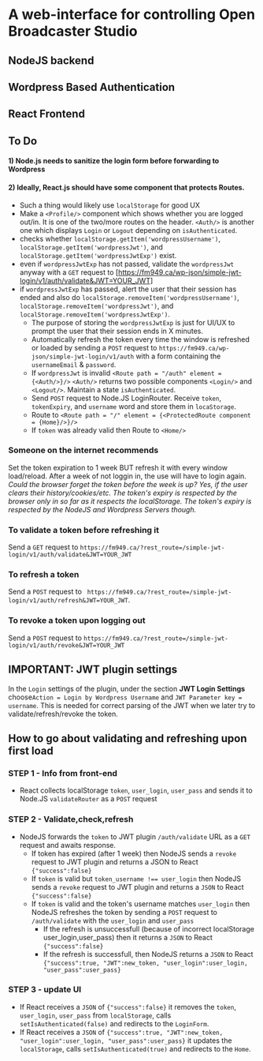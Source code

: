 # A web-interface for controlling Open Broadcaster Studio

## NodeJS backend

## Wordpress Based Authentication

## React Frontend

## To Do

#### 1) Node.js needs to sanitize the login form before forwarding to Wordpress

#### 2) Ideally, React.js should have some component that protects Routes.
* Such a thing would likely use ```localStorage``` for good UX
* Make a ```<Profile/>``` component which shows whether you are logged out/in. It is one of the two/more routes on the header. ```<Auth/>``` is another one which displays ```Login``` or ```Logout``` depending on ```isAuthenticated```.
* checks whether ```localStorage.getItem('wordpressUsername')```, ```localStorage.getItem('wordpressJwt')```, and ```localStorage.getItem('wordpressJwtExp')``` exist.
* even if ```wordpressJwtExp``` has not passed, validate the ```wordpressJwt``` anyway with a ```GET``` request to [https://fm949.ca/wp-json/simple-jwt-login/v1/auth/validate&JWT=YOUR_JWT]
* if ```wordpressJwtExp``` has passed, alert the user that their session has ended and also do ```localStorage.removeItem('wordpressUsername')```, ```localStorage.removeItem('wordpressJwt')```, and ```localStorage.removeItem('wordpressJwtExp')```.
   * The purpose of storing the ```wordpressJwtExp``` is just for UI/UX to prompt the user that their session ends in X minutes.
   * Automatically refresh the token every time the window is refreshed or loaded by sending a ```POST``` request to ```https://fm949.ca/wp-json/simple-jwt-login/v1/auth``` with a form containing the ```usernameEmail``` & ```password```.
   * If ```wordpressJwt``` is invalid ```<Route path = "/auth" element = {<Auth/>}/>```
        ```<Auth/>``` returns two possible components ```<Login/>``` and ```<Logout/>```. Maintain a state ```isAuthenticated```.
   * Send ```POST``` request to Node.JS LoginRouter. Receive ```token```, ```tokenExpiry```, and ```username``` word and store them in ```locaStorage```. 
   * Route to ```<Route path = "/" element = {<ProtectedRoute component = {Home}/>}/>```
   * If ``token`` was already valid then Route to ```<Home/>```

### Someone on the internet recommends
Set the token expiration to 1 week BUT refresh it with every window load/reload. After a week of not loggin in, the use will have to login again. 
<i>Could the browser forget the token before the week is up? Yes, if the user clears their history/cookies/etc. The token's expiry is respected by the browser only in so far as it respects the localStorage. The token's expiry is respected by the NodeJS and Wordpress Servers though.</i>

### To validate a token before refreshing it
Send a ```GET``` request to ```https://fm949.ca/?rest_route=/simple-jwt-login/v1/auth/validate&JWT=YOUR_JWT```

### To refresh a token 
Send a ```POST``` request to ``` https://fm949.ca/?rest_route=/simple-jwt-login/v1/auth/refresh&JWT=YOUR_JWT```. 

### To revoke a token upon logging out
Send a ```POST``` request to ```https://fm949.ca/?rest_route=/simple-jwt-login/v1/auth/revoke&JWT=YOUR_JWT```

## IMPORTANT: JWT plugin settings
In the ```Login``` settings of the plugin, under the section <b>JWT Login Settings</b> choose```Action = Login by Wordpress Username``` and ```JWT Parameter key = username```. This is needed for correct parsing of the JWT when we later try to validate/refresh/revoke the token.

## How to go about validating and refreshing upon first load
   ### STEP 1 - Info from front-end
   - React collects localStorage ```token```, ```user_login```, ```user_pass``` and sends it to Node.JS ```validateRouter``` as a ```POST``` request
   
   ### STEP 2 - Validate,check,refresh
   - NodeJS forwards the ```token``` to JWT plugin ```/auth/validate``` URL as a ```GET``` request and awaits response. 
      - If token has expired (after 1 week) then NodeJS sends a ```revoke``` request to JWT plugin and returns a JSON to React ```{"success":false}```
      - If ```token``` is valid but ```token_username !== user_login``` then NodeJS sends a ```revoke``` request to JWT plugin and returns a ```JSON``` to React ```{"success":false}```
      - If ```token``` is valid and the token's username matches ```user_login``` then NodeJS refreshes the token by sending a ```POST``` request to ```/auth/validate``` with the ```user_login``` and ```user_pass``` 
         - If the refresh is unsuccessfull (because of incorrect localStorage user_login,user_pass) then it returns a ```JSON``` to React ```{"success":false}```
         - If the refresh is successfull, then NodeJS returns a ```JSON``` to React ```{"success":true, "JWT":new_token, "user_login":user_login, "user_pass":user_pass}```
   
   ### STEP 3 - update UI
   - If React receives a ```JSON``` of ```{"success":false}``` it removes the ```token```, ```user_login```, ```user_pass``` from ```localStorage```, calls ```setIsAuthenticated(false)``` and redirects to the ```LoginForm```.
   - If React receives a ```JSON``` of ```{"success":true, "JWT":new_token, "user_login":user_login, "user_pass":user_pass}``` it updates the ```localStorage```, calls ```setIsAuthenticated(true)``` and redirects to the ```Home```.